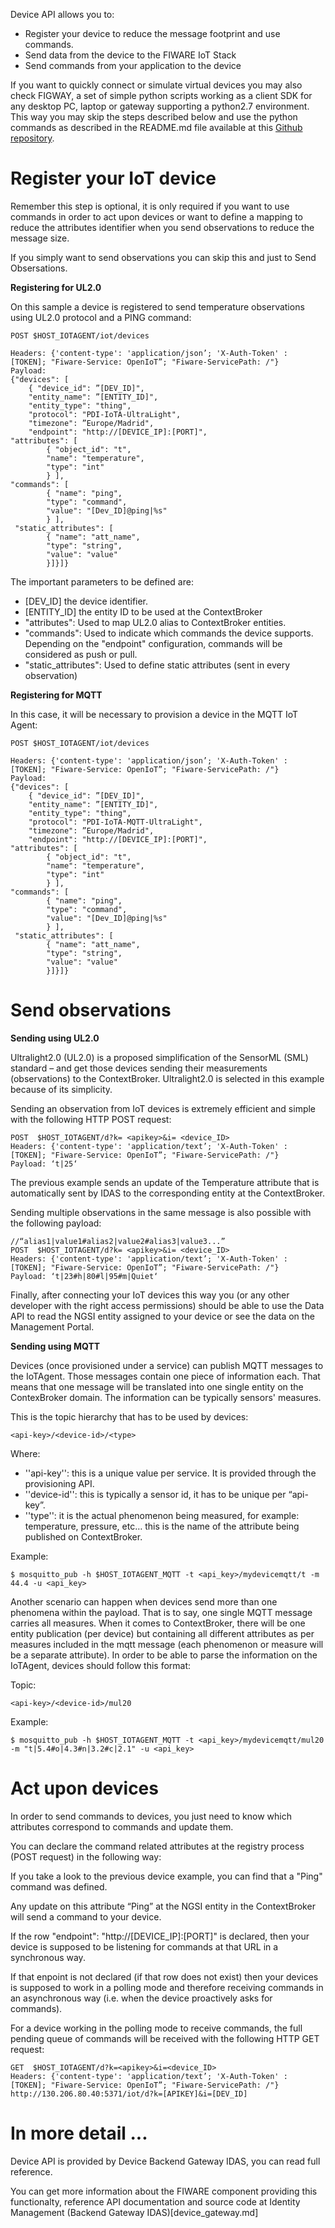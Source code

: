 
Device API allows you to:

- Register your device to reduce the message footprint and use commands.
- Send data from the device to the FIWARE IoT Stack
- Send commands from your application to the device

If you want to quickly connect or simulate virtual devices you may also check FIGWAY, a set of simple python scripts working as a client SDK for any desktop PC, laptop or gateway supporting a python2.7 environment. This way you may skip the steps described below and use the python commands as described in the README.md file available at this [Github repository](https://github.com/telefonicaid/fiware-figway).

# Register your IoT device 

Remember this step is optional, it is only required if you want to use commands in order to act upon devices or want to define a mapping to reduce the attributes identifier when you send observations to reduce the message size. 

If you simply want to send observations you can skip this and just to Send Obsersations.

**Registering for UL2.0**

On this sample a device is registered to send temperature observations using UL2.0 protocol and a PING command:

```
POST $HOST_IOTAGENT/iot/devices

Headers: {'content-type': 'application/json’; 'X-Auth-Token' : [TOKEN]; "Fiware-Service: OpenIoT”; "Fiware-ServicePath: /"}
Payload:
{"devices": [
	{ "device_id": ”[DEV_ID]",
  	"entity_name": ”[ENTITY_ID]",
  	"entity_type": "thing",
 	"protocol": "PDI-IoTA-UltraLight",
  	"timezone": ”Europe/Madrid",
	"endpoint": "http://[DEVICE_IP]:[PORT]",
"attributes": [
    	{ "object_id": "t",
      	"name": "temperature",
      	"type": "int"
    	} ],
"commands": [
    	{ "name": "ping",
      	"type": "command",
      	"value": "[Dev_ID]@ping|%s"
    	} ],
 "static_attributes": [
    	{ "name": "att_name",
      	"type": "string",
      	"value": "value"
    	}]}]}
```

The important parameters to be defined are:

- [DEV_ID] the device identifier.
- [ENTITY_ID] the entity ID to be used at the ContextBroker
- "attributes": Used to map UL2.0 alias to ContextBroker entities.
- "commands": Used to indicate which commands the device supports. Depending on the "endpoint" configuration, commands will be considered as push or pull.
- "static_attributes": Used to define static attributes (sent in every observation)

**Registering for MQTT**

In this case, it will be necessary to provision a device in the MQTT IoT Agent:

```
POST $HOST_IOTAGENT/iot/devices

Headers: {'content-type': 'application/json’; 'X-Auth-Token' : [TOKEN]; "Fiware-Service: OpenIoT”; "Fiware-ServicePath: /"}
Payload:
{"devices": [
	{ "device_id": ”[DEV_ID]",
  	"entity_name": ”[ENTITY_ID]",
  	"entity_type": "thing",
 	"protocol": "PDI-IoTA-MQTT-UltraLight",
  	"timezone": ”Europe/Madrid",
	"endpoint": "http://[DEVICE_IP]:[PORT]",
"attributes": [
    	{ "object_id": "t",
      	"name": "temperature",
      	"type": "int"
    	} ],
"commands": [
    	{ "name": "ping",
      	"type": "command",
      	"value": "[Dev_ID]@ping|%s"
    	} ],
 "static_attributes": [
    	{ "name": "att_name",
      	"type": "string",
      	"value": "value"
    	}]}]}
```

# Send observations 

**Sending using UL2.0**

Ultralight2.0 (UL2.0) is a proposed simplification of the SensorML (SML) standard – and get those devices sending  their measurements (observations) to the ContextBroker. Ultralight2.0 is selected in this example because of its simplicity. 

Sending an observation from IoT devices is extremely efficient and simple with the following HTTP POST request:

```
POST  $HOST_IOTAGENT/d?k= <apikey>&i= <device_ID>
Headers: {'content-type': 'application/text’; 'X-Auth-Token' : [TOKEN]; "Fiware-Service: OpenIoT”; "Fiware-ServicePath: /"}
Payload: ‘t|25‘
```

The previous example sends an update of the Temperature attribute that is automatically sent by IDAS to the corresponding entity at the ContextBroker.

Sending multiple observations in the same message is also possible with the following payload:

```
//“alias1|value1#alias2|value2#alias3|value3...”
POST  $HOST_IOTAGENT/d?k= <apikey>&i= <device_ID>
Headers: {'content-type': 'application/text’; 'X-Auth-Token' : [TOKEN]; "Fiware-Service: OpenIoT”; "Fiware-ServicePath: /"}
Payload: ‘t|23#h|80#l|95#m|Quiet‘
```

Finally, after connecting your IoT devices this way you (or any other developer with the right access permissions) should be able to use the Data API to read the NGSI entity assigned to your device or see the data on the Management Portal.


**Sending using MQTT**

Devices (once provisioned under a service) can publish MQTT messages to the IoTAgent. Those messages contain one piece of information each. That means that one message will be translated into one single entity on the ContexBroker domain. The information can be typically sensors' measures.

This is the topic hierarchy that has to be used by devices:

```
<api-key>/<device-id>/<type>
```

Where:

-  ''api-key'': this is a unique value per service. It is provided through the provisioning API.
-  ''device-id'': this is typically a sensor id, it has to be unique per “api-key”.
- ''type'': it is the actual phenomenon being measured, for example: temperature, pressure, etc… this is the name of the attribute being published on ContextBroker.

Example:

```
$ mosquitto_pub -h $HOST_IOTAGENT_MQTT -t <api_key>/mydevicemqtt/t -m 44.4 -u <api_key>
```

Another scenario can happen when devices send more than one phenomena within the payload. That is to say, one single MQTT message carries all measures. When it comes to ContextBroker, there will be one entity publication (per device) but containing all different attributes as per measures included in the mqtt message (each phenomenon or measure will be a separate attribute). In order to be able to parse the information on the IoTAgent, devices should follow this format:

Topic:

```
<api-key>/<device-id>/mul20
```

Example:

```
$ mosquitto_pub -h $HOST_IOTAGENT_MQTT -t <api_key>/mydevicemqtt/mul20 -m "t|5.4#o|4.3#n|3.2#c|2.1" -u <api_key>
```

# Act upon devices 

In order to send commands to devices, you just need to know which attributes correspond to commands and update them.

You can declare the command related attributes at the registry process (POST request) in the following way:

If you take a look to the previous device example, you can find that a "Ping" command was defined. 

Any update on this attribute “Ping” at the NGSI entity in the ContextBroker will send a command to your device.

If the row "endpoint": "http://[DEVICE_IP]:[PORT]" is declared, then your device is supposed to be listening for commands at that URL in a synchronous way.

If that enpoint is not declared (if that row does not exist) then your devices is supposed to work in a polling mode and therefore receiving commands in an asynchronous way (i.e. when the device proactively asks for commands).

For a device working in the polling mode to receive commands, the full pending queue of commands will be received with the following HTTP GET request:
 
```
GET  $HOST_IOTAGENT/d?k=<apikey>&i=<device_ID>
Headers: {'content-type': 'application/text’; 'X-Auth-Token' : [TOKEN]; "Fiware-Service: OpenIoT”; "Fiware-ServicePath: /"}
http://130.206.80.40:5371/iot/d?k=[APIKEY]&i=[DEV_ID]

```

# In more detail ...

Device API is provided by Device Backend Gateway IDAS, you can read full reference.

You can get more information about the FIWARE component providing this functionalty, reference API documentation and source code at Identity Management (Backend Gateway IDAS)[device_gateway.md]

